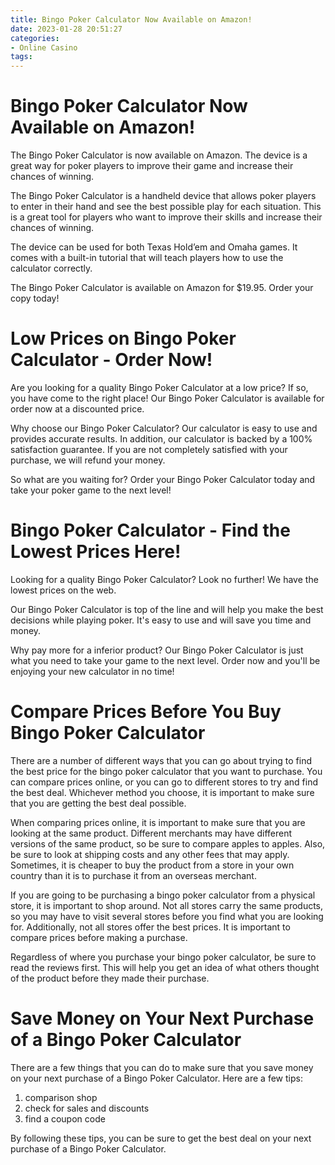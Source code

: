 ```yaml
---
title: Bingo Poker Calculator Now Available on Amazon!
date: 2023-01-28 20:51:27
categories:
- Online Casino
tags:
---
```



#  Bingo Poker Calculator Now Available on Amazon!

The Bingo Poker Calculator is now available on Amazon. The device is a great way for poker players to improve their game and increase their chances of winning.

The Bingo Poker Calculator is a handheld device that allows poker players to enter in their hand and see the best possible play for each situation. This is a great tool for players who want to improve their skills and increase their chances of winning.

The device can be used for both Texas Hold’em and Omaha games. It comes with a built-in tutorial that will teach players how to use the calculator correctly.

The Bingo Poker Calculator is available on Amazon for $19.95. Order your copy today!

#  Low Prices on Bingo Poker Calculator - Order Now!

Are you looking for a quality Bingo Poker Calculator at a low price? If so, you have come to the right place! Our Bingo Poker Calculator is available for order now at a discounted price.

Why choose our Bingo Poker Calculator? Our calculator is easy to use and provides accurate results. In addition, our calculator is backed by a 100% satisfaction guarantee. If you are not completely satisfied with your purchase, we will refund your money.

So what are you waiting for? Order your Bingo Poker Calculator today and take your poker game to the next level!

#  Bingo Poker Calculator - Find the Lowest Prices Here!

Looking for a quality Bingo Poker Calculator? Look no further! We have the lowest prices on the web.

Our Bingo Poker Calculator is top of the line and will help you make the best decisions while playing poker. It's easy to use and will save you time and money.

Why pay more for a inferior product? Our Bingo Poker Calculator is just what you need to take your game to the next level. Order now and you'll be enjoying your new calculator in no time!

#  Compare Prices Before You Buy Bingo Poker Calculator

There are a number of different ways that you can go about trying to find the best price for the bingo poker calculator that you want to purchase. You can compare prices online, or you can go to different stores to try and find the best deal. Whichever method you choose, it is important to make sure that you are getting the best deal possible.

When comparing prices online, it is important to make sure that you are looking at the same product. Different merchants may have different versions of the same product, so be sure to compare apples to apples. Also, be sure to look at shipping costs and any other fees that may apply. Sometimes, it is cheaper to buy the product from a store in your own country than it is to purchase it from an overseas merchant.

If you are going to be purchasing a bingo poker calculator from a physical store, it is important to shop around. Not all stores carry the same products, so you may have to visit several stores before you find what you are looking for. Additionally, not all stores offer the best prices. It is important to compare prices before making a purchase.

Regardless of where you purchase your bingo poker calculator, be sure to read the reviews first. This will help you get an idea of what others thought of the product before they made their purchase.

#  Save Money on Your Next Purchase of a Bingo Poker Calculator

There are a few things that you can do to make sure that you save money on your next purchase of a Bingo Poker Calculator. Here are a few tips:

1. comparison shop
2. check for sales and discounts
3. find a coupon code

By following these tips, you can be sure to get the best deal on your next purchase of a Bingo Poker Calculator.